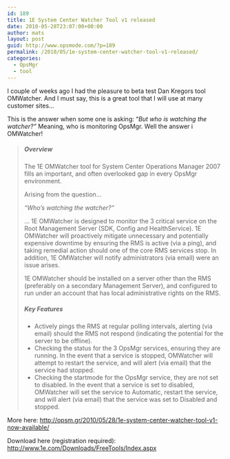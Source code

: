 ```yaml
---
id: 189
title: 1E System Center Watcher Tool v1 released
date: 2010-05-28T23:07:00+00:00
author: mats
layout: post
guid: http://www.opsmode.com/?p=189
permalink: /2010/05/1e-system-center-watcher-tool-v1-released/
categories:
  - OpsMgr
  - tool
---
```

I couple of weeks ago I had the pleasure to beta test Dan Kregors tool OMWatcher. And I must say, this is a great tool that I will use at many customer sites…

This is the answer when some one is asking: “_But who is watching the watcher?”_ Meaning, who is monitoring OpsMgr. Well the answer i OMWatcher!

> ##### Overview
> 
> The 1E OMWatcher tool for System Center Operations Manager 2007 fills an important, and often overlooked gap in every OpsMgr environment.
> 
> Arising from the question…
> 
> _“Who’s watching the watcher?”_
> 
> … 1E OMWatcher is designed to monitor the 3 critical service on the Root Management Server (SDK, Config and HealthService). 1E OMWatcher will proactively mitigate unnecessary and potentially expensive downtime by ensuring the RMS is active (via a ping), and taking remedial action should one of the core RMS services stop. In addition, 1E OMWatcher will notify administrators (via email) were an issue arises.
> 
> 1E OMWatcher should be installed on a server other than the RMS (preferably on a secondary Management Server), and configured to run under an account that has local administrative rights on the RMS.
> 
> ##### Key Features
> 
>   * Actively pings the RMS at regular polling intervals, alerting (via email) should the RMS not respond (indicating the potential for the server to be offline).
>   * Checking the status for the 3 OpsMgr services, ensuring they are running. In the event that a service is stopped, OMWatcher will attempt to restart the service, and will alert (via email) that the service had stopped.
>   * Checking the startmode for the OpsMgr service, they are not set to disabled. In the event that a service is set to disabled, OMWatcher will set the service to Automatic, restart the service, and will alert (via email) that the service was set to Disabled and stopped.

More here: <a title="http://opsm.gr/2010/05/28/1e-system-center-watcher-tool-v1-now-available/" href="http://opsm.gr/2010/05/28/1e-system-center-watcher-tool-v1-now-available/" target="_blank">http://opsm.gr/2010/05/28/1e-system-center-watcher-tool-v1-now-available/</a>
  
Download here (registration required): <a title="http://www.1e.com/Downloads/FreeTools/Index.aspx" href="http://www.1e.com/Downloads/FreeTools/Index.aspx" target="_blank">http://www.1e.com/Downloads/FreeTools/Index.aspx</a>